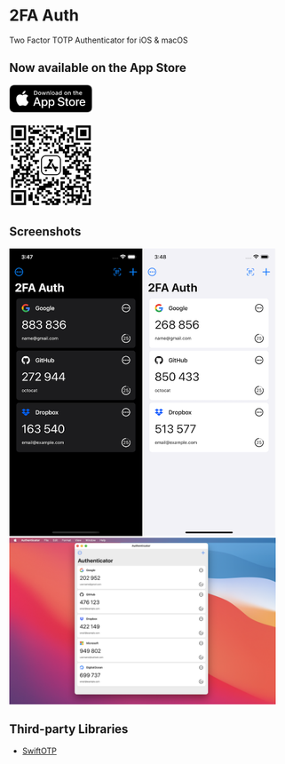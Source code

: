 2FA Auth
======

Two Factor TOTP Authenticator for iOS & macOS

## Now available on the App Store
<a href="https://apps.apple.com/app/id1511791282">
        <img src="images/app-store-badge.svg" alt="App Store badge" width="150"/>
</a>
<br>
<br>

<a href="https://apps.apple.com/app/id1511791282">
        <img src="images/app-store-link-qrcode.png" alt="App Store QR Code" width="150"/>
</a>

## Screenshots
<img src="images/screenshot.png" alt="iPhone screen shots" width="480"/>
<br>
<img src="images/screenshot-mac.png" alt="Mac scree shots" width="480"/>

## Third-party Libraries
- [SwiftOTP](https://github.com/lachlanbell/SwiftOTP)
